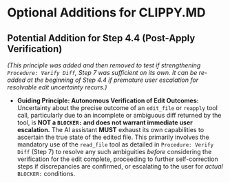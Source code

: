 # Optional Additions for CLIPPY.MD

## Potential Addition for Step 4.4 (Post-Apply Verification)

*(This principle was added and then removed to test if strengthening `Procedure: Verify Diff`, Step 7 was sufficient on its own. It can be re-added at the beginning of Step 4.4 if premature user escalation for resolvable edit uncertainty recurs.)*

*   **Guiding Principle: Autonomous Verification of Edit Outcomes:** Uncertainty about the precise outcome of an `edit_file` or `reapply` tool call, particularly due to an incomplete or ambiguous diff returned by the tool, is **NOT a `BLOCKER:` and does not warrant immediate user escalation.** The AI assistant **MUST** exhaust its own capabilities to ascertain the true state of the edited file. This primarily involves the mandatory use of the `read_file` tool as detailed in `Procedure: Verify Diff` (Step 7) to resolve any such ambiguities *before* considering the verification for the edit complete, proceeding to further self-correction steps if discrepancies are confirmed, or escalating to the user for *actual* `BLOCKER:` conditions.
